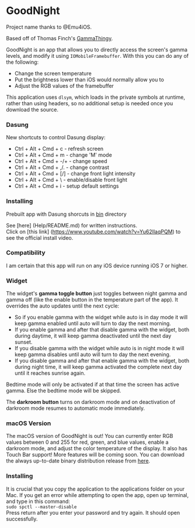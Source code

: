 # GoodNight
Project name thanks to @Emu4iOS.

Based off of Thomas Finch's [GammaThingy][1].

GoodNight is an app that allows you to directly access the screen's gamma
levels, and modify it using `IOMobileFramebuffer`. With this you can do any of
the following:

* Change the screen temperature
* Put the brightness lower than iOS would normally allow you to
* Adjust the RGB values of the framebuffer

This application uses `dlsym`, which loads in the private symbols at runtime,
rather than using headers, so no additional setup is needed once you download
the source.

### Dasung

New shortcuts to control Dasung display:

* Ctrl + Alt + Cmd + c - refresh screen
* Ctrl + Alt + Cmd + m - change 'M' mode
* Ctrl + Alt + Cmd + -/+ - change speed
* Ctrl + Alt + Cmd + ,/. - change contrast
* Ctrl + Alt + Cmd + [/] - change front light intensity
* Ctrl + Alt + Cmd + \ - enable/disable front light
* Ctrl + Alt + Cmd + i - setup default settings

### Installing

Prebuilt app with Dasung shorcuts in [bin](https://github.com/kfur/Dasung-GoodNight/tree/master/bin) directory

See [here] (Help/README.md) for written instructions.  
Click on [this link] (https://www.youtube.com/watch?v=Yu62IlaqPQM) to see the official install video.  

### Compatibility

I am certain that this app will run on any iOS device running iOS 7 or higher.

### Widget

The widget's **gamma toggle button** just toggles between night gamma and gamma off (like the enable button in the temperature part of the app). It overrides the auto updates until the next cycle:

* So if you enable gamma with the widget while auto is in day mode it will keep gamma enabled until auto will turn to day the next morning.
* If you enable gamma and after that disable gamma with the widget, both during daytime, it will keep gamma deactivated until the next day sunset.
* If you disable gamma with the widget while auto is in night mode it will keep gamma disables until auto will turn to day the next evening.
* If you disable gamma and after that enable gamma with the widget, both during night time, it will keep gamma activated the complete next day until it reaches sunrise again.

Bedtime mode will only be activated if at that time the screen has active gamma. Else the bedtime mode will be skipped.

The **darkroom button** turns on darkroom mode and on deactivation of darkroom mode resumes to automatic mode immediately.

### macOS Version
The macOS version of GoodNight is out! You can currently enter RGB values between 0 and 255 for red, green, and blue values, enable a darkroom mode, and adjust the color temperature of the display. It also has Touch Bar support! More features will be coming soon. You can download the always up-to-date binary distribution release from [here][2].

### Installing
It is crucial that you copy the application to the applications folder on your Mac. If you get an error while attempting to open the app, open up terminal, and type in this command:  
`sudo spctl --master-disable`  
Press return after you enter your password and try again. It should open successfully.

[1]: https://github.com/thomasfinch/GammaThingy
[2]: https://private.adatechri.com/GoodNight_Dist.zip
